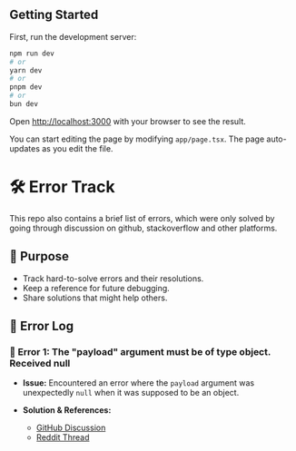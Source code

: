 

## Getting Started

First, run the development server:

```bash
npm run dev
# or
yarn dev
# or
pnpm dev
# or
bun dev
```

Open [http://localhost:3000](http://localhost:3000) with your browser to see the result.

You can start editing the page by modifying `app/page.tsx`. The page auto-updates as you edit the file.

# 🛠️ Error Track

This repo also contains a brief list of errors, which were only solved by going through discussion on github, stackoverflow and other platforms.

## 📌 Purpose
- Track hard-to-solve errors and their resolutions.
- Keep a reference for future debugging.
- Share solutions that might help others.

## 📂 Error Log

### 🔹 Error 1: The "payload" argument must be of type object. Received null
- **Issue:** Encountered an error where the `payload` argument was unexpectedly `null` when it was supposed to be an object.

- **Solution & References:**
  - [GitHub Discussion](https://github.com/prisma/prisma/issues/26178)
  - [Reddit Thread](https://www.reddit.com/r/nextjs/comments/1gkxdqe/comment/m19kxgn/)
